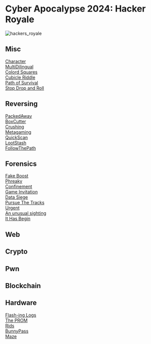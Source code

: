 # Cyber Apocalypse 2024: Hacker Royale

![hackers_royale](https://github.com/respawnRW/writeups/assets/163560495/97034af0-bef9-4dd2-bd7c-feca8ff135ba)

## Misc

[Character](misc/character/README.md)\
[MultiDilingual](misc/multi_dilingual/README.md)\
[Colord Squares](misc/colored_squares/README.md)\
[Cubicle Riddle](misc/cubicle_riddle/README.md)\
[Path of Survival](misc/path_of_survival/README.md)\
[Stop Drop and Roll](misc/stop_drop_and_roll/README.md)

## Reversing

[PackedAway](rev/packaged_away/README.md)\
[BoxCutter](rev/box_cutter/README.md)\
[Crushing](rev/crushing/README.md)\
[Metagaming](rev/metagaming/README.md)\
[QuickScan](rev/quick_scan/README.md)\
[LootStash](rev/loot_stash/README.md)\
[FollowThePath](rev/follow_the_path/README.md)

## Forensics

[Fake Boost](forensics/fake_boost/README.md)\
[Phreaky](forensics/phreaky/README.md)\
[Confinement](forensics/confinement/README.md)\
[Game Invitation](forensics/game_invitation/README.md)\
[Data Siege](forensics/data_siege/README.md)\
[Pursue The Tracks](forensics/pursue_the_tracks/README.md)\
[Urgent](forensics/urgent/README.md)\
[An unusual sighting](forensics/an_unusual_sighting/README.md)\
[It Has Begin](forensics/it_has_begun/README.md)

## Web

## Crypto

## Pwn

## Blockchain

## Hardware


[Flash-ing Logs](hardware/flash_ing_logs/README.md)\
[The PROM](hardware/the_prom/README.md)\
[Rids](hardware/rids/README.md)\
[BunnyPass](hardware/bunny_pass/README.md)\
[Maze](hardware/maze/README.md)
